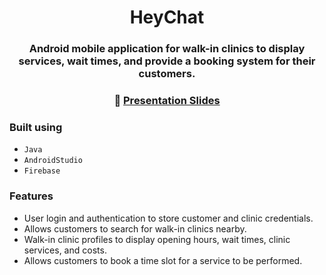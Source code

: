 <div align="center">

# HeyChat

### Android mobile application for walk-in clinics to display services, wait times, and provide a booking system for their customers.

### 🔗 [**Presentation Slides**](https://docs.google.com/presentation/d/1NsODQV6O1zj7DgmCZ33pduZRzQ4Jyx0O/edit?usp=sharing&ouid=111022835539578237279&rtpof=true&sd=true)

</div>

### Built using

- `Java`
- `AndroidStudio`
- `Firebase`

### Features

- User login and authentication to store customer and clinic credentials.
- Allows customers to search for walk-in clinics nearby.
- Walk-in clinic profiles to display opening hours, wait times, clinic services, and costs.
- Allows customers to book a time slot for a service to be performed.

